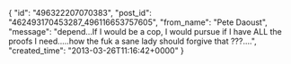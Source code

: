  {
   "id": "496322207070383",
   "post_id": "462493170453287_496116653757605",
   "from_name": "Pete Daoust",
   "message": "depend...If I would be a cop, I would pursue if I have ALL the proofs I need.....how the fuk a sane lady should forgive that ???....",
   "created_time": "2013-03-26T11:16:42+0000"
 }
